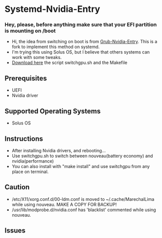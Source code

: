# Systemd-Nvidia-Entry
### Hey, please, before anything make sure that your EFI partition is mounting on /boot
* Hi, the idea from switching on boot is from [Grub-Nvidia-Entry](https://github.com/Superdanby/Grub-Nvidia-Entry). This is a fork to implement this method on systemd.
* I'm trying this using Solus OS, but I believe that others systems can work with some tweaks.
* [Download here](https://www.dropbox.com/s/ijrozhageftvy1p/OptimusScript.zip?dl=0) the script switchgpu.sh and the Makefile

## Prerequisites
*   UEFI
*   Nvidia driver

## Supported Operating Systems
*   Solus OS

## Instructions
*   After installing Nvidia drivers, and rebooting...
*	Use switchgpu.sh to switch between nouveau(battery economy) and nvidia(performance)
*	You can also install with "make install" and use switchgpu from any place on terminal.

## Caution
* /etc/X11/xorg.conf.d/00-ldm.conf is moved to ~/.cache/MarechalLima while using nouveau. MAKE A COPY FOR BACKUP!
* /usr/lib/modprobe.d/nvidia.conf has 'blacklist' commented while using nouveau.

## Issues
